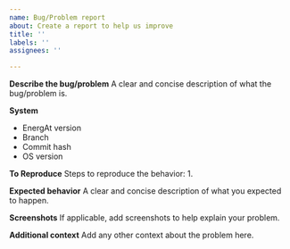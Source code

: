 ```yaml
---
name: Bug/Problem report
about: Create a report to help us improve
title: ''
labels: ''
assignees: ''

---
```


**Describe the bug/problem**
A clear and concise description of what the bug/problem is.

**System**
- EnergAt version
- Branch
- Commit hash
- OS version

**To Reproduce**
Steps to reproduce the behavior:
1. 

**Expected behavior**
A clear and concise description of what you expected to happen.

**Screenshots**
If applicable, add screenshots to help explain your problem.


**Additional context**
Add any other context about the problem here.
